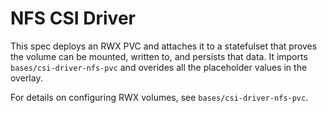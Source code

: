 # NFS CSI Driver

This spec deploys an RWX PVC and attaches it to a statefulset that proves the volume can be mounted, written to, and persists that data. It imports `bases/csi-driver-nfs-pvc` and overides all the placeholder values in the overlay.

For details on configuring RWX volumes, see `bases/csi-driver-nfs-pvc`.
